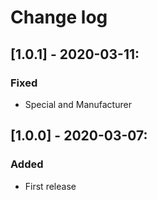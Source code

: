 # Change log

## [1.0.1] - 2020-03-11:
### Fixed
- Special and Manufacturer

## [1.0.0] - 2020-03-07:
### Added
- First release
